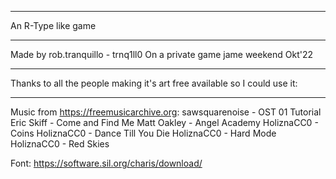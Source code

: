 ****************************************
An R-Type like game
****************************************

Made by rob.tranquillo - trnq1ll0
On a private game jame weekend Okt'22

****************************************
Thanks to all the people making it's
art free available so I could use it:
****************************************

Music from https://freemusicarchive.org:
sawsquarenoise - OST 01 Tutorial
Eric Skiff - Come and Find Me
Matt Oakley - Angel Academy
HoliznaCC0 - Coins
HoliznaCC0 - Dance Till You Die
HoliznaCC0 - Hard Mode
HoliznaCC0 - Red Skies

Font:
https://software.sil.org/charis/download/

